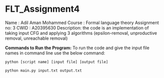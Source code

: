# FLT_Assignment4

Name : Adil Aman Mohammed
Course : Formal language theory
Assignment no: 3
CWID : A20395630
Description: the code is an implementation of taking input CFG and applying 3 algorithms (epsilon-removal, unproductive removal, unreachable removal)


**Commands to Run the Program:**
 To run the code and give the input file names in command line use the below command:

    python [script name] [input file] [output file]

	python main.py input.txt output.txt
